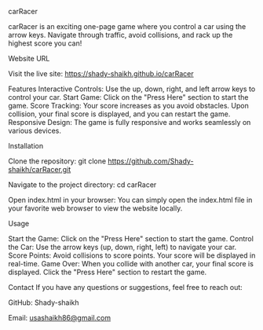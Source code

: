 carRacer


carRacer is an exciting one-page game where you control a car using the arrow keys. Navigate through traffic, avoid collisions, and rack up the highest score you can!

Website URL

Visit the live site: https://shady-shaikh.github.io/carRacer

Features
Interactive Controls: Use the up, down, right, and left arrow keys to control your car.
Start Game: Click on the "Press Here" section to start the game.
Score Tracking: Your score increases as you avoid obstacles. Upon collision, your final score is displayed, and you can restart the game.
Responsive Design: The game is fully responsive and works seamlessly on various devices.

Installation

Clone the repository:
git clone https://github.com/Shady-shaikh/carRacer.git

Navigate to the project directory:
cd carRacer

Open index.html in your browser:
You can simply open the index.html file in your favorite web browser to view the website locally.

Usage

Start the Game: Click on the "Press Here" section to start the game.
Control the Car: Use the arrow keys (up, down, right, left) to navigate your car.
Score Points: Avoid collisions to score points. Your score will be displayed in real-time.
Game Over: When you collide with another car, your final score is displayed. Click the "Press Here" section to restart the game.

Contact
If you have any questions or suggestions, feel free to reach out:

GitHub: Shady-shaikh

Email: usashaikh86@gmail.com
